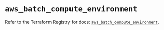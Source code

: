 # `aws_batch_compute_environment`

Refer to the Terraform Registry for docs: [`aws_batch_compute_environment`](https://registry.terraform.io/providers/hashicorp/aws/5.91.0/docs/resources/batch_compute_environment).

